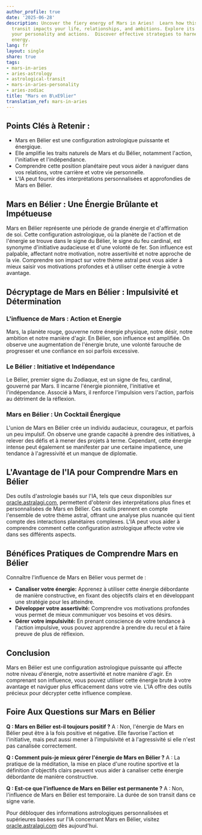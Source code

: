 ```yaml
---
author_profile: true
date: '2025-06-28'
description: Uncover the fiery energy of Mars in Aries!  Learn how this potent astrological
  transit impacts your life, relationships, and ambitions. Explore its influence on
  your personality and actions.  Discover effective strategies to harness this dynamic
  energy.
lang: fr
layout: single
share: true
tags:
- mars-in-aries
- aries-astrology
- astrological-transit
- mars-in-aries-personality
- aries-zodiac
title: "Mars en B\xE9lier"
translation_ref: mars-in-aries
---
```


## Points Clés à Retenir :

* Mars en Bélier est une configuration astrologique puissante et énergique.
* Elle amplifie les traits naturels de Mars et du Bélier, notamment l'action, l'initiative et l'indépendance.
* Comprendre cette position planétaire peut vous aider à naviguer dans vos relations, votre carrière et votre vie personnelle.
* L'IA peut fournir des interprétations personnalisées et approfondies de Mars en Bélier.


## Mars en Bélier : Une Énergie Brûlante et Impétueuse

Mars en Bélier représente une période de grande énergie et d'affirmation de soi.  Cette configuration astrologique, où la planète de l'action et de l'énergie se trouve dans le signe du Bélier, le signe du feu cardinal, est synonyme d'initiative audacieuse et d'une volonté de fer.  Son influence est palpable, affectant notre motivation, notre assertivité et notre approche de la vie. Comprendre son impact sur votre thème astral peut vous aider à mieux saisir vos motivations profondes et à utiliser cette énergie à votre avantage.


## Décryptage de Mars en Bélier : Impulsivité et Détermination

### L'influence de Mars : Action et Energie

Mars, la planète rouge, gouverne notre énergie physique, notre désir, notre ambition et notre manière d'agir.  En Bélier, son influence est amplifiée.  On observe une augmentation de l'énergie brute, une volonté farouche de progresser et une confiance en soi parfois excessive.

### Le Bélier : Initiative et Indépendance

Le Bélier, premier signe du Zodiaque, est un signe de feu, cardinal, gouverné par Mars. Il incarne l'énergie pionnière, l'initiative et l'indépendance.  Associé à Mars, il renforce l'impulsion vers l'action, parfois au détriment de la réflexion.

### Mars en Bélier :  Un Cocktail Énergique

L'union de Mars en Bélier crée un individu audacieux, courageux, et parfois un peu impulsif.  On observe une grande capacité à prendre des initiatives, à relever des défis et à mener des projets à terme.  Cependant, cette énergie intense peut également se manifester par une certaine impatience, une tendance à l'agressivité et un manque de diplomatie.


## L'Avantage de l'IA pour Comprendre Mars en Bélier

Des outils d'astrologie basés sur l'IA, tels que ceux disponibles sur [oracle.astralagi.com](https://oracle.astralagi.com), permettent d'obtenir des interprétations plus fines et personnalisées de Mars en Bélier.  Ces outils prennent en compte l'ensemble de votre thème astral, offrant une analyse plus nuancée qui tient compte des interactions planétaires complexes.  L'IA peut vous aider à comprendre comment cette configuration astrologique affecte votre vie dans ses différents aspects.


## Bénéfices Pratiques de Comprendre Mars en Bélier

Connaître l'influence de Mars en Bélier vous permet de :

* **Canaliser votre énergie:**  Apprenez à utiliser cette énergie débordante de manière constructive, en fixant des objectifs clairs et en développant une stratégie pour les atteindre.
* **Développer votre assertivité:**  Comprendre vos motivations profondes vous permet de mieux communiquer vos besoins et vos désirs.
* **Gérer votre impulsivité:**  En prenant conscience de votre tendance à l'action impulsive, vous pouvez apprendre à prendre du recul et à faire preuve de plus de réflexion.


## Conclusion

Mars en Bélier est une configuration astrologique puissante qui affecte notre niveau d'énergie, notre assertivité et notre manière d'agir.  En comprenant son influence, vous pouvez utiliser cette énergie brute à votre avantage et naviguer plus efficacement dans votre vie. L'IA offre des outils précieux pour décrypter cette influence complexe.


## Foire Aux Questions sur Mars en Bélier

**Q : Mars en Bélier est-il toujours positif ?**  A : Non, l'énergie de Mars en Bélier peut être à la fois positive et négative.  Elle favorise l'action et l'initiative, mais peut aussi mener à l'impulsivité et à l'agressivité si elle n'est pas canalisée correctement.

**Q : Comment puis-je mieux gérer l'énergie de Mars en Bélier ?**  A : La pratique de la méditation, la mise en place d'une routine sportive et la définition d'objectifs clairs peuvent vous aider à canaliser cette énergie débordante de manière constructive.

**Q :  Est-ce que l'influence de Mars en Bélier est permanente ?** A : Non, l'influence de Mars en Bélier est temporaire. La durée de son transit dans ce signe varie.


Pour débloquer des informations astrologiques personnalisées et supérieures basées sur l'IA concernant Mars en Bélier, visitez [oracle.astralagi.com](https://oracle.astralagi.com) dès aujourd'hui.